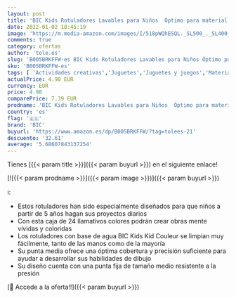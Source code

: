 ```yaml
---
layout: post
title: 'BIC Kids Rotuladores Lavables para Niños  Óptimo para material escolar y de oficina Kid Couleur  Punta Media  Colores Llamativos  Caja de 24 Rotuladores'
date: 2022-01-02 18:45:19
image: 'https://m.media-amazon.com/images/I/518pWQhESQL._SL500_._SL400_.jpg'
comments: true
category: ofertas
author: 'tole.es'
slug: 'B005BRKFFW-es BIC Kids Rotuladores Lavables para Niños Óptimo para...'
sku: 'B005BRKFFW-es'
tags: [ 'Actividades creativas','Juguetes','Juguetes y juegos','Material de escritura y dibujo para niños','Rotuladores de colores para niños','bic','escolar','material','rotuladores', ]
actualPrice: 4.98 EUR
currency: EUR
price: 4.98
comparePrice: 7.39 EUR
prodname: 'BIC Kids Rotuladores Lavables para Niños  Óptimo para material escolar y de oficina Kid Couleur  Punta Media  Colores Llamativos  Caja de 24 Rotuladores'
country: 'es'
flag: '🇪🇸'
brand: 'BIC'
buyurl: 'https://www.amazon.es/dp/B005BRKFFW/?tag=tolees-21'
descuento: '32.61'
average: '5.68607843137254'
---
```


Tienes [{{< param title >}}]({{< param buyurl >}}) en el siguiente enlace!

[![{{< param prodname >}}]({{< param image >}})]({{< param buyurl >}})

ℹ️:

- Estos rotuladores han sido especialmente diseñados para que niños a partir de 5 años hagan sus proyectos diarios
- Con esta caja de 24 llamativos colores podrán crear obras mente vívidas y coloridas
- Los rotuladores con base de agua BIC Kids Kid Couleur se limpian muy fácilmente, tanto de las manos como de la mayoría
- Su punta media ofrece una óptima cobertura y precisión suficiente para ayudar a desarrollar sus habilidades de dibujo
- Su diseño cuenta con una punta fija de tamaño medio resistente a la presión

[🛒 Accede a la oferta!!]({{< param buyurl >}})
